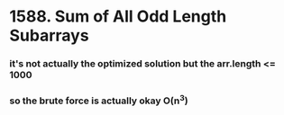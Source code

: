 # 1588. Sum of All Odd Length Subarrays
### it's not actually the optimized solution but the arr.length <= 1000
### so the brute force is actually okay O(n<sup>3</sup>)